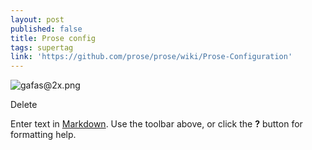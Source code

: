 ```yaml
---
layout: post
published: false
title: Prose config
tags: supertag
link: 'https://github.com/prose/prose/wiki/Prose-Configuration'
---
```

![gafas@2x.png]({{site.baseurl}}/images/gafas%402x.png)

Delete

Enter text in [Markdown](http://daringfireball.net/projects/markdown/). Use the toolbar above, or click the **?** button for formatting help.
